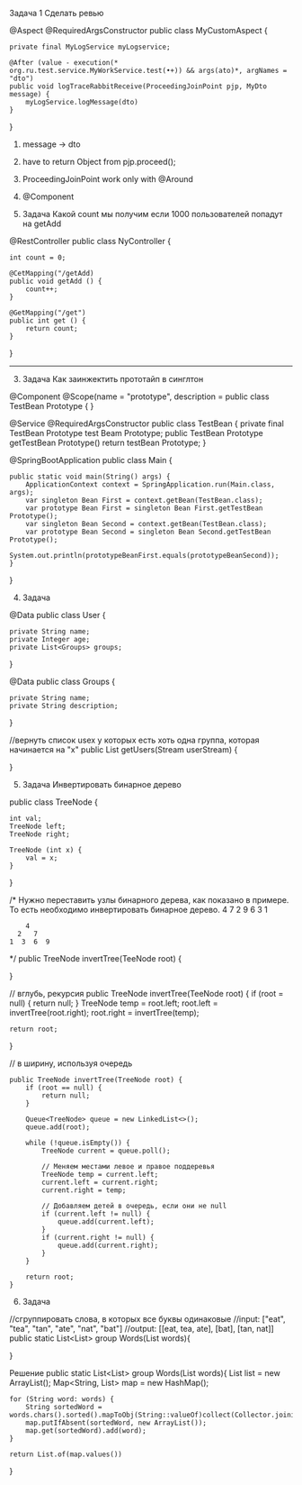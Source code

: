 Задача 1
Сделать ревью

@Aspect
@RequiredArgsConstructor
public class MyCustomAspect {

    private final MyLogService myLogservice;

    @After (value - execution(* org.ru.test.service.MyWorkService.test(•+)) && args(ato)*, argNames = "dto")
    public void logTraceRabbitReceive(ProceedingJoinPoint pjp, MyDto message) {
        myLogService.logMessage(dto)
    }
}

1. message -> dto
2. have to return Object from pjp.proceed();
3. ProceedingJoinPoint work only with @Around
4. @Component

2. Задача
Какой count мы получим если 1000 пользователей попадут на getAdd

@RestController
public class NyController {

    int count = 0;

    @CetMapping("/getAdd)
    public void getAdd () {
        count++;
    }

    @GetMapping("/get")
    public int get () {
        return count;
    }
}

---------------------------------------------------------------------
3. Задача
Как заинжектить прототайп в синглтон

@Component
@Scope(name = "prototype", description =
public class TestBean Prototype {
}

@Service
@RequiredArgsConstructor
public class TestBean {
    private final TestBean Prototype test Beam Prototype;
    public TestBean Prototype getTestBean Prototype()
    return testBean Prototype;
}

@SpringBootApplication
public class Main {

    public static void main(String() args) {
        ApplicationContext context = SpringApplication.run(Main.class, args);
        var singleton Bean First = context.getBean(TestBean.class);
        var prototype Bean First = singleton Bean First.getTestBean Prototype();
        var singleton Bean Second = context.getBean(TestBean.class);
        var prototype Bean Second = singleton Bean Second.getTestBean Prototype();
        System.out.println(prototypeBeanFirst.equals(prototypeBeanSecond));
    }
}

4. Задача

@Data
public class User {

    private String name;
    private Integer age;
    private List<Groups> groups;
}

@Data
public class Groups {

    private String name;
    private String description;
}

//вернуть список usex у которых есть хоть одна группа, которая начинается на "x"
public List<User> getUsers(Stream<User> userStream) {

}

5. Задача
Инвертировать бинарное дерево

public class TreeNode {

    int val;
    TreeNode left;
    TreeNode right;

    TreeNode (int x) {
        val = x;
    }
}

/*
Нужно переставить узлы бинарного дерева, как показано в примере. То есть необходимо
инвертировать бинарное дерево.
        4
      7   2
    9  6  3  1

        4
      2   7
    1  3  6  9
*/
public TreeNode invertTree(TeeNode root) {

}

// вглубь, рекурсия
public TreeNode invertTree(TeeNode root) {
    if (root = null) {
        return null;
    }
    TreeNode temp = root.left;
    root.left = invertTree(root.right);
    root.right = invertTree(temp);

    return root;
}

// в ширину, используя очередь

    public TreeNode invertTree(TreeNode root) {
        if (root == null) {
            return null;
        }

        Queue<TreeNode> queue = new LinkedList<>();
        queue.add(root);

        while (!queue.isEmpty()) {
            TreeNode current = queue.poll();

            // Меняем местами левое и правое поддеревья
            TreeNode temp = current.left;
            current.left = current.right;
            current.right = temp;

            // Добавляем детей в очередь, если они не null
            if (current.left != null) {
                queue.add(current.left);
            }
            if (current.right != null) {
                queue.add(current.right);
            }
        }

        return root;
    }


6. Задача

//сгруппировать слова, в которых все буквы одинаковые
//input: ["eat", "tea", "tan", "ate", "nat", "bat"]
//output: [[eat, tea, ate], [bat], [tan, nat]]
public static List<List<String>> group Words(List<String> words){

}


Решение
public static List<List<String>> group Words(List<String> words){
    List list = new ArrayList();
    Map<String, List<String>> map = new HashMap();

    for (String word: words) {
        String sortedWord = words.chars().sorted().mapToObj(String::valueOf)collect(Collector.joining());
        map.putIfAbsent(sortedWord, new ArrayList());
        map.get(sortedWord).add(word);
    }

    return List.of(map.values())
}